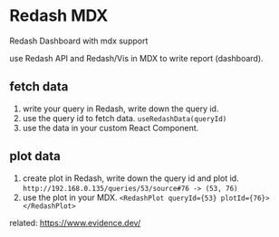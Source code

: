 # Redash MDX

Redash Dashboard with mdx support

use Redash API and Redash/Vis in MDX to write report (dashboard).  


## fetch data

1. write your query in Redash, write down the query id.
2. use the query id to fetch data. `useRedashData(queryId)`
3. use the data in your custom React Component.


## plot data

1. create plot in Redash, write down the query id and plot id.  `http://192.168.0.135/queries/53/source#76 -> (53, 76)`
2. use the plot in your MDX. `<RedashPlot queryId={53} plotId={76}></RedashPlot>`


related: https://www.evidence.dev/
